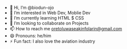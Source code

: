- 👋 Hi, I’m @biodun-ojo
- 👀 I’m interested in Web Dev, Moblie Dev
- 🌱 I’m currently learning HTML $ CSS
- 💞️ I’m looking to collaborate on Projects
- 📫 How to reach me oretoluwaseakinfolarin@gmail.com
- 😄 Pronouns: he/him
- ⚡ Fun fact: I also love the aviation industry

<!---
biodun-ojo/biodun-ojo is a ✨ special ✨ repository because its `README.md` (this file) appears on your GitHub profile.
You can click the Preview link to take a look at your changes.
--->
